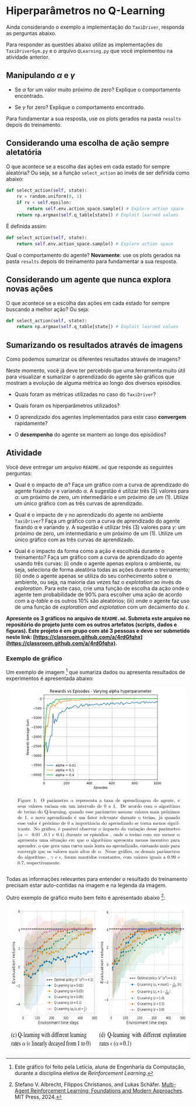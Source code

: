# Hiperparâmetros no Q-Learning

Ainda considerando o exemplo a implementação do `TaxiDriver`, responda as perguntas abaixo.

Para responder as questões abaixo utilize as implementações do `TaxiDriverGym.py` e o arquivo `QLearning.py` que você implementou na atividade anterior.

## Manipulando $\alpha$ e $\gamma$

* Se $\alpha$ for um valor muito próximo de zero? Explique o comportamento encontrado.

* Se $\gamma$ for zero? Explique o comportamento encontrado. 

Para fundamentar a sua resposta, use os plots gerados na pasta `results` depois do treinamento. 

## Considerando uma escolha de ação sempre aletatória

O que acontece se a escolha das ações em cada estado for sempre aleatória? Ou seja, se a função `select_action` ao invés de ser definida como abaixo:

````python
def select_action(self, state):
    rv = random.uniform(0, 1)
    if rv < self.epsilon:
        return self.env.action_space.sample() # Explore action space
    return np.argmax(self.q_table[state]) # Exploit learned values
````

É definida assim:

````python
def select_action(self, state):
    return self.env.action_space.sample() # Explore action space
````

Qual o comportamento do agente? **Novamente**: use os plots gerados na pasta `results` depois do treinamento para fundamentar a sua resposta. 

## Considerando um agente que nunca explora novas ações

O que acontece se a escolha das ações em cada estado for sempre buscando a melhor ação? Ou seja:

````python
def select_action(self, state):
    return np.argmax(self.q_table[state]) # Exploit learned values
````  

## Sumarizando os resultados através de imagens

Como podemos sumarizar os diferentes resultados através de imagens?

Neste momento, você já deve ter percebido que uma ferramenta muito útil para visualizar e sumarizar o aprendizado do agente são gráficos que mostram a evolução de alguma métrica ao longo dos diversos episódios.

* Quais foram as métricas utilizadas no caso do `TaxiDriver`?

* Quais foram os hiperparâmetros utilizados? 

* O aprendizado dos agentes implementados para este caso **convergem** rapidamente? 

* O **desempenho** do agente se mantem ao longo dos episódios? 

## Atividade

Você deve entregar um arquivo `README.md` que responde as seguintes perguntas: 

* Qual é o impacto de $\alpha$? Faça um gráfico com a curva de aprendizado do agente fixando $\gamma$ e variando $\alpha$. A sugestão é utilizar três (3) valores para $\alpha$: um próximo de zero, um intermediário e um próximo de um (1). Utilize um único gráfico com as três curvas de aprendizado.

* Qual é o impacto de $\gamma$ no aprendizado do agente no ambiente `TaxiDriver`? Faça um gráfico com a curva de aprendizado do agente fixando $\alpha$ e variando $\gamma$. A sugestão é utilizar três (3) valores para $\gamma$: um próximo de zero, um intermediário e um próximo de um (1). Utilize um único gráfico com as três curvas de aprendizado.

* Qual é o impacto da forma como a ação é escolhida durante o treinamento? Faça um gráfico com a curva de aprendizado do agente usando três curvas: (i) onde o agente apenas explora o ambiente, ou seja, seleciona de forma aleatória todas as ações durante o treinamento; (ii) onde o agente apenas se utiliza do seu conhecimento sobre o ambiente, ou seja, na maioria das vezes faz o *explotation* ao invés do *exploration*. Para este caso, crie uma função de escolha da ação onde o agente tem probabilidade de 90% para escolher uma ação de acordo com a *q-table* e os outros 10% são aleatórios; (iii) onde o agente faz uso de uma função de *exploration and explotation* com um decaimento do $\epsilon$. 

**Apresente os 3 gráficos no arquivo de `README.md`. Submeta este arquivo no repositório do projeto junto com os outros artefatos (scripts, dados e figuras). Este projeto é em grupo com até 3 pessoas e deve ser submetido neste link: [https://classroom.github.com/a/4rdGfqhx](https://classroom.github.com/a/4rdGfqhx).**

### Exemplo de gráfico

Um exemplo de imagem [^1] que sumariza dados ou apresenta resultados de experimentos é apresentada abaixo: 

<!--
<img src="figures/graph_anatomy.png" alt="Elementos de um gráfico" style="height: 400px;"/>
-->

<center>
<img src="figures/leticia.png" alt="Exemplo de gráfico" style="height: 500px;"/>
</center>

Todas as informações relevantes para entender o resultado do treinamento precisam estar auto-contidas na imagem e na legenda da imagem. 

<!--Um documento com esta imagem e legenda deve ser entregue via Blackboard até o dia **02/03/2023**. A atividade já foi criada no Blackboard e o nome dela é *Q-Learning with hyperparameters*. Esta atividade é individual.

## Rubrica de avaliação

| Conceito | Descrição |
| A+       | Entregou uma única imagem com legenda. O texto da legenda possui toda a informação necessária para entender os resultados alcançados pelo experimento. A imagem é uma imagem que consegue mostrar a diferença entre os hiperparâmetros escolhidos |
| C        | Não entregou uma única imagem |

## Um exemplo de gráfico muito bem feito :new: 

Segue abaixo um exemplo de gráfico muito bem formatado e completo. Este gráfico foi feito pela Letícia. 

<center>
<img src="figures/leticia.png" alt="Exemplo de gráfico" style="height: 500px;"/>
</center>

-->

Outro exemplo de gráfico muito bem feito é apresentado abaixo [^2]:

<img src="figures/compare_2.png" alt="Curva de aprendizado" style="height: 400px;"/>


[^1]: Este gráfico foi feito pela Letícia, aluna de Engenharia da Computação, durante a disciplina eletiva de *Reinforcement Learning*.  
[^2]: Stefano V. Albrecht, Filippos Christianos, and Lukas Schäfer. [Multi-Agent Reinforcement Learning: Foundations and Modern Approaches](https://www.marl-book.com/). MIT Press, 2024.